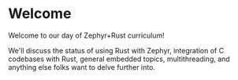 # Welcome

Welcome to our day of Zephyr+Rust curriculum!

We'll discuss the status of using Rust with Zephyr, integration of C codebases with Rust, general embedded topics, multithreading, and anything else folks want to delve further into.
